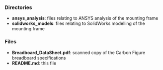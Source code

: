 ### Directories
*	**ansys_analysis**: files relating to ANSYS analysis of the mounting frame
*	**solidworks_models**: files relating to SolidWorks modelling of the mounting frame

### Files
*	**Breadboard_DataSheet.pdf**: scanned copy of the Carbon Figure breadboard specifications
*	**README.md**: this file